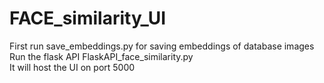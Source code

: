 # FACE_similarity_UI

First run save_embeddings.py for saving embeddings of database images <br>
Run the flask API FlaskAPI_face_similarity.py<br>
It will host the UI on port 5000<br>



